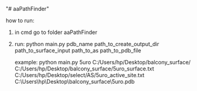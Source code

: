 "# aaPathFinder" 

how to run:
1. in cmd go to folder aaPathFinder
2. run:
   python main.py pdb_name path_to_create_output_dir path_to_surface_input path_to_as path_to_pdb_file 

   example: 
       python main.py 5uro C:/Users/hp/Desktop/balcony_surface/ C:/Users/hp/Desktop/balcony_surface/5uro_surface.txt C:/Users/hp/Desktop/select/AS/5uro_active_site.txt C:\Users\hp\Desktop\balcony_surface\5uro.pdb
